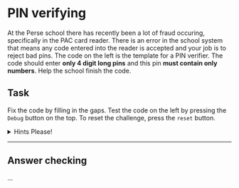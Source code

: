 # PIN verifying

At the Perse school there has recently been a lot of fraud occuring, specifically in the PAC card reader. There is an error in the school system that means any code entered into the reader is accepted and your job is to reject bad pins. The code on the left is the template for a PIN verifier. The code should enter __only 4 digit long pins__ and this pin __must contain only numbers__. Help the school finish the code.

## Task

Fix the code by filling in the gaps. Test the code on the left by pressing the `Debug` button on the top. To reset the challenge, press the `reset` button.

<details>
<summary>Hints Please!</summary>
<br>
You can use the previous challenges as a guide.
</details>

---

## Answer checking
...